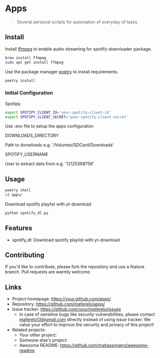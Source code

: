 # Apps

> Several personal scripts for automation of everyday of tasks.

## Install

Install [ffmpeg](https://ffmpeg.org/) to enable audio streaming for spotify-downloader package.

```bash
brew install ffmpeg
sudo apt get install ffmpeg
```

Use the package manager [poetry](https://python-poetry.org/) to install requirements.

```bash
poetry install
```

### Initial Configuration

Spotipy.

```bash
export SPOTIPY_CLIENT_ID='your-spotify-client-id'
export SPOTIPY_CLIENT_SECRET='your-spotify-client-secret'
```

Use .env file to setup the apps configuration

DOWNLOADS_DIRECTORY

Path to donwloads e.g. '/Volumes/SDCard/Downloads'

SPOTIFY_USERNAME

User to extract data from e.g. '12125368756'

## Usage

```bash
poetry shell
cd apps/
```

Download spotify playlist with yt-download

```bash
python spotify_dl.py
```

## Features

- spotify_dl: Download spotify playlist with yt-download

## Contributing

If you'd like to contribute, please fork the repository and use a feature
branch. Pull requests are warmly welcome.

## Links

- Project homepage: https://your.github.com/apps/
- Repository: https://github.com/maferelo/apps/
- Issue tracker: https://github.com/your/maferelo/issues
  - In case of sensitive bugs like security vulnerabilities, please contact
    maferelo13@gmail.com directly instead of using issue tracker. We value your effort
    to improve the security and privacy of this project!
- Related projects:
  - Your other project:
  - Someone else's project:
  - Awesome README: https://github.com/matiassingers/awesome-readme
